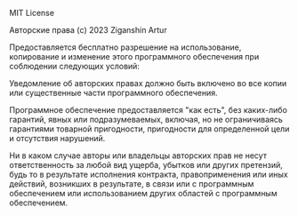 MIT License

Авторские права (c) 2023 Ziganshin Artur

Предоставляется бесплатно разрешение на использование, копирование и изменение этого программного обеспечения при соблюдении следующих условий:

Уведомление об авторских правах должно быть включено во все копии или существенные части программного обеспечения.

Программное обеспечение предоставляется "как есть", без каких-либо гарантий, явных или подразумеваемых, включая, но не ограничиваясь гарантиями товарной пригодности, пригодности для определенной цели и отсутствия нарушений.

Ни в каком случае авторы или владельцы авторских прав не несут ответственность за любой вид ущерба, убытков или других претензий, будь то в результате исполнения контракта, правоприменения или иных действий, возникших в результате, в связи или с программным обеспечением или использованием других областей с программным обеспечением.
